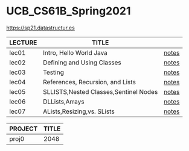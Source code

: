 # UCB_CS61B_Spring2021
https://sp21.datastructur.es

| LECTURE | TITLE |  |
| -- | -- | -- |
| lec01 | Intro, Hello World Java | [notes](https://github.com/proregress/UCB_CS61B_Spring2021/blob/main/lec1_intro/README.md) |
| lec02 | Defining and Using Classes | [notes](https://github.com/proregress/UCB_CS61B_Spring2021/blob/main/lec02/notes.md) |
| lec03 | Testing | [notes](https://github.com/proregress/UCB_CS61B_Spring2021/blob/main/lec03/notes.md) |
| lec04 | References, Recursion, and Lists | [notes](https://github.com/proregress/UCB_CS61B_Spring2021/blob/main/lec04/notes.md) |
| lec05 | SLLISTS,Nested Classes,Sentinel Nodes | [notes](https://github.com/proregress/UCB_CS61B_Spring2021/blob/main/lec05/README.md) |
| lec06 | DLLists,Arrays | [notes](https://github.com/proregress/UCB_CS61B_Spring2021/tree/main/lec06) |
| lec07 | ALists,Resizing,vs. SLists | [notes](https://github.com/proregress/UCB_CS61B_Spring2021/tree/main/lec07) |


| PROJECT | TITLE |
| -- | -- | 
| proj0 | 2048 |
